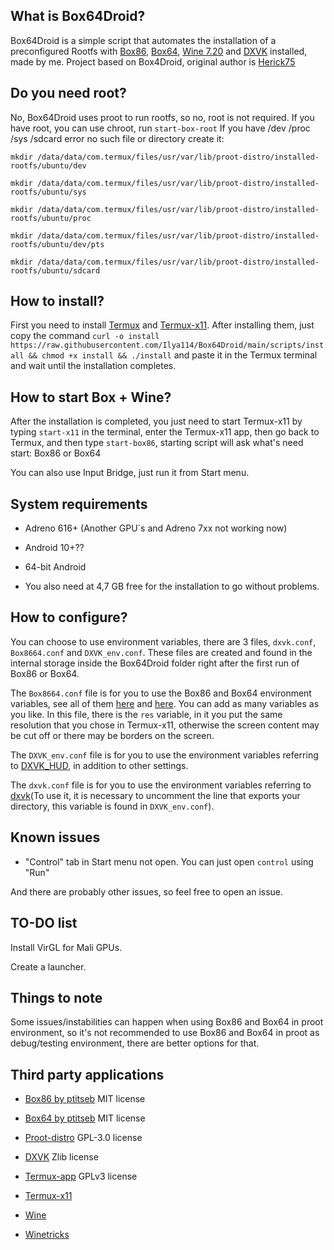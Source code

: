 ## What is Box64Droid?
Box64Droid is a simple script that automates the installation of a preconfigured Rootfs with [Box86](https://github.com/ptitSeb/box86), [Box64](https://github.com/ptitSeb/box64), [Wine 7.20](https://www.winehq.org/) and [DXVK](https://github.com/doitsujin/dxvk) installed, made by me. Project based on Box4Droid, original author is [Herick75](https://github.com/Herick75)

## Do you need root?

No, Box64Droid uses proot to run rootfs, so no, root is not required. If you have root, you can use chroot, run `start-box-root` 
If you have /dev /proc /sys /sdcard error no such file or directory create it:
```
mkdir /data/data/com.termux/files/usr/var/lib/proot-distro/installed-rootfs/ubuntu/dev

mkdir /data/data/com.termux/files/usr/var/lib/proot-distro/installed-rootfs/ubuntu/sys

mkdir /data/data/com.termux/files/usr/var/lib/proot-distro/installed-rootfs/ubuntu/proc

mkdir /data/data/com.termux/files/usr/var/lib/proot-distro/installed-rootfs/ubuntu/dev/pts

mkdir /data/data/com.termux/files/usr/var/lib/proot-distro/installed-rootfs/ubuntu/sdcard
```

## How to install?  

First you need to install [Termux](https://f-droid.org/en/packages/com.termux) and [Termux-x11](https://github.com/termux/termux-x11/actions/runs/4385798707).  After installing them, just copy the command `curl -o install https://raw.githubusercontent.com/Ilya114/Box64Droid/main/scripts/install && chmod +x install && ./install` and paste it in the Termux terminal and wait until the installation completes.

## How to start Box + Wine?

After the installation is completed, you just need to start Termux-x11 by typing `start-x11` in the terminal, enter the Termux-x11 app, then go back to Termux, and then type `start-box86`, starting script will ask what's need start: Box86 or Box64

You can also use Input Bridge, just run it from Start menu.

## System requirements 

- Adreno 616+ (Another GPU`s and Adreno 7xx not working now)

- Android 10+??  

- 64-bit Android 

- You also need at 4,7 GB free for the installation to go without problems.

## How to configure?  

You can choose to use environment variables, there are 3 files, `dxvk.conf`, `Box8664.conf` and `DXVK_env.conf`. These files are created and found in the internal storage inside the Box64Droid folder right after the first run of Box86 or Box64.

The `Box8664.conf` file is for you to use the Box86 and Box64 environment variables, see all of them [here](https://github.com/ptitSeb/box86/blob/master/docs/USAGE.md#) and [here](https://github.com/ptitSeb/box64/blob/main/docs/USAGE.md). You can add as many variables as you like. In this file, there is the `res` variable, in it you put the same resolution that you chose in Termux-x11, otherwise the screen content may be cut off or there may be borders on the screen.

The `DXVK_env.conf` file is for you to use the environment variables referring to [DXVK_HUD](https://github.com/doitsujin/dxvk#hud), in addition to other settings.  

The `dxvk.conf` file is for you to use the environment variables referring to [dxvk](https://github.com/doitsujin/dxvk/blob/master/dxvk.conf)(To use it, it is necessary to uncomment the line that exports your directory, this variable is found in `DXVK_env.conf`).

## Known issues

- "Control" tab in Start menu not open. You can just open `control` using "Run"

And there are probably other issues, so feel free to open an issue.

## TO-DO list

Install VirGL for Mali GPUs.

Create a launcher.

## Things to note

Some issues/instabilities can happen when using Box86 and Box64 in proot environment, so it's not recommended to use Box86 and Box64 in proot as debug/testing environment, there are better options for that.

## Third party applications

- [Box86 by ptitseb](https://github.com/ptitSeb/box86) MIT license

- [Box64 by ptitseb](https://github.com/ptitSeb/box64) MIT license

- [Proot-distro](https://github.com/termux/proot-distro) GPL-3.0 license

- [DXVK](https://github.com/doitsujin/dxvk) Zlib license

- [Termux-app](https://github.com/termux/termux-app) GPLv3 license

- [Termux-x11](https://github.com/termux/termux-x11)

- [Wine](https://wiki.winehq.org/Licensing)

- [Winetricks](https://wiki.winehq.org/Winetricks)
